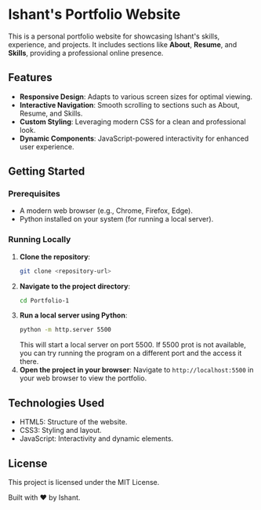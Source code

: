 # Ishant's Portfolio Website

This is a personal portfolio website for showcasing Ishant's skills, experience, and projects. It includes sections like **About**, **Resume**, and **Skills**, providing a professional online presence.

## Features

- **Responsive Design**: Adapts to various screen sizes for optimal viewing.
- **Interactive Navigation**: Smooth scrolling to sections such as About, Resume, and Skills.
- **Custom Styling**: Leveraging modern CSS for a clean and professional look.
- **Dynamic Components**: JavaScript-powered interactivity for enhanced user experience.

## Getting Started

### Prerequisites

- A modern web browser (e.g., Chrome, Firefox, Edge).
- Python installed on your system (for running a local server).

### Running Locally

1. **Clone the repository**:
   ```bash
   git clone <repository-url>
2. **Navigate to the project directory**:
   ```bash
   cd Portfolio-1
4. **Run a local server using Python**:
   ```bash
   python -m http.server 5500
   ```
   This will start a local server on port 5500. If 5500 prot is not available, you can try running the program on a different port and the access it there.
5. **Open the project in your browser**:
   Navigate to ```http://localhost:5500``` in your web browser to view the portfolio.

## Technologies Used
- HTML5: Structure of the website.
- CSS3: Styling and layout.
- JavaScript: Interactivity and dynamic elements.

## License
This project is licensed under the MIT License.

Built with ❤️ by Ishant.
